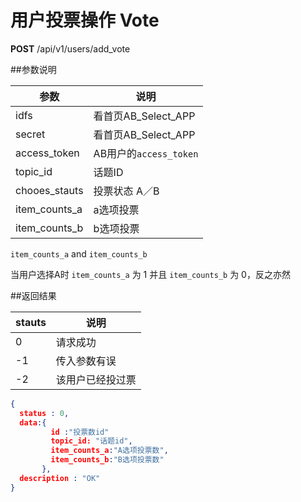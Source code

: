 # 用户投票操作 Vote

**POST** /api/v1/users/add_vote

##参数说明

| 参数 | 说明 |
| -- | -- |
| idfs | 看首页AB_Select_APP |
| secret | 看首页AB_Select_APP |
| access_token | AB用户的`access_token` |
| topic_id | 话题ID |
| chooes_stauts | 投票状态 A／B |
| item_counts_a | a选项投票 |
| item_counts_b | b选项投票 |

`item_counts_a` and `item_counts_b`

当用户选择A时 `item_counts_a` 为 1 并且
                `item_counts_b` 为 0，反之亦然

##返回结果

| stauts | 说明 |
| -- | -- |
| 0 | 请求成功 |
| -1 | 传入参数有误 |
| -2 | 该用户已经投过票 |

```JSON
{
  status : 0,
  data:{
         id :"投票数id"
         topic_id: "话题id",
         item_counts_a:"A选项投票数",
         item_counts_b:"B选项投票数"
       },
  description : "OK"
}
```

